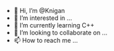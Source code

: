 - 👋 Hi, I’m @Knigan
- 👀 I’m interested in ...
- 🌱 I’m currently learning C++
- 💞️ I’m looking to collaborate on ...
- 📫 How to reach me ...

<!---
Knigan/Knigan is a ✨ special ✨ repository because its `README.md` (this file) appears on your GitHub profile.
You can click the Preview link to take a look at your changes.
--->
